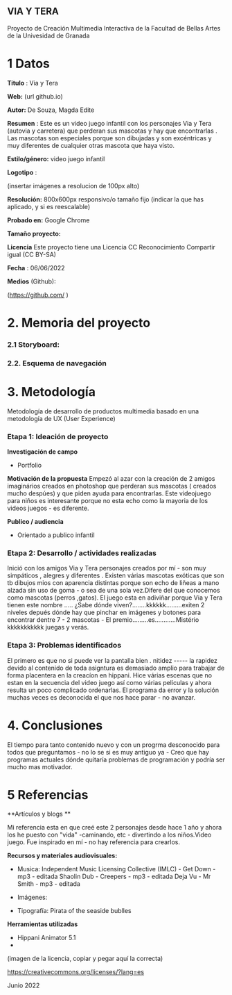 ## VIA Y TERA

Proyecto de Creación Multimedia Interactiva de la  Facultad de Bellas Artes de la Univesidad de Granada



# 1 Datos 



**Titulo** : Via y Tera

**Web:**   (url github.io)

**Autor:**  De Souza, Magda Edite

**Resumen** : Este es un video juego infantil con los personajes Via y Tera (autovia y carretera) que perderan sus mascotas  y hay que encontrarlas . Las mascotas son especiales porque son dibujadas y son excéntricas y muy diferentes de cualquier otras mascota que haya visto.

**Estilo/género:**  video juego infantil

**Logotipo** : 

(insertar imágenes a resolucion de 100px alto)

**Resolución:** 800x600px responsivo/o tamaño fijo (indicar la que has aplicado, y si es reescalable)

**Probado en:**   Google Chrome 

**Tamaño proyecto:**   

**Licencia** Este proyecto tiene una Licencia CC Reconocimiento Compartir igual (CC BY-SA)

**Fecha** : 06/06/2022

**Medios** (Github):




(https://github.com/                 )

# 2. Memoria del proyecto 

### 2.1 Storyboard: 







### 2.2. Esquema de navegación 











# 3. Metodología

Metodología de desarrollo de productos multimedia basado en una metodología de UX (User Experience)



### Etapa 1: Ideación de proyecto

**Investigación de campo** 

- Portfolio 
 



**Motivación de la propuesta** 
Empezó al azar con la creación  de 2 amigos imaginários creados en photoshop que perderan sus mascotas ( creados mucho despúes) y que piden ayuda para encontrarlas.
Este  videojuego para niños es interesante porque no esta echo como la mayoria de los videos juegos - es diferente.  



**Publico / audiencia**

- Orientado a publico infantil





### Etapa 2: Desarrollo / actividades realizadas
Inició con los amigos  Via y Tera personajes creados por mí - son muy simpáticos , alegres y diferentes . Existen várias mascotas exóticas que son tb dibujos mios con aparencia distintas porque son echo de liñeas a mano alzada sin uso de goma - o sea de una sola vez.Difere del que conocemos como mascotas (perros ,gatos). El juego esta en adiviñar porque Via y Tera tienen este nombre ..... ¿Sabe dónde viven?........kkkkkk.........exiten 2 niveles depués dónde hay que pinchar en imágenes y botones para encontrar dentre 7 - 2 mascotas - El premio.........es............Mistério kkkkkkkkkkk   juegas y verás. 






### Etapa 3: Problemas identificados
El primero es que no si puede ver la pantalla bien . nitidez ----- la rapidez devido al contenido de toda asigntura es demasiado amplio para trabajar de forma placentera en la creacíon en hippani.
Hice várias escenas que no estan en la secuencia del video juego así como várias películas y ahora resulta un poco complicado ordenarlas. El programa da error y la solución muchas veces es deconocida el que nos hace parar - no avanzar.



# 4. Conclusiones 

 El tiempo para tanto contenido nuevo y con un progrma desconocido para todos que preguntamos - no lo se si es muy antiguo ya - Creo que hay programas actuales dónde quitaría problemas de programación y podría ser mucho mas motivador.







# 5 Referencias 

**Artículos y blogs ** 

Mi referencia esta en que creé este 2 personajes desde hace 1 año y ahora los he puesto con "vida" -caminando, etc - divertindo a los niños.Video juego. Fue inspirado en mí - no hay referencia para crearlos.

**Recursos y materiales audiovisuales:**

* Musica:  Independent Music Licensing Collective (IMLC) - Get Down - mp3 - editada
           Shaolin Dub - Creepers - mp3 - editada
           Deja Vu - Mr Smith - mp3  - editada
           
* Imágenes:  
* Tipografía: Pirata of  the seaside bublles

**Herramientas utilizadas**

- Hippani Animator 5.1
- 



(imagen de la licencia, copiar y pegar aquí la correcta)

https://creativecommons.org/licenses/?lang=es

Junio 2022
